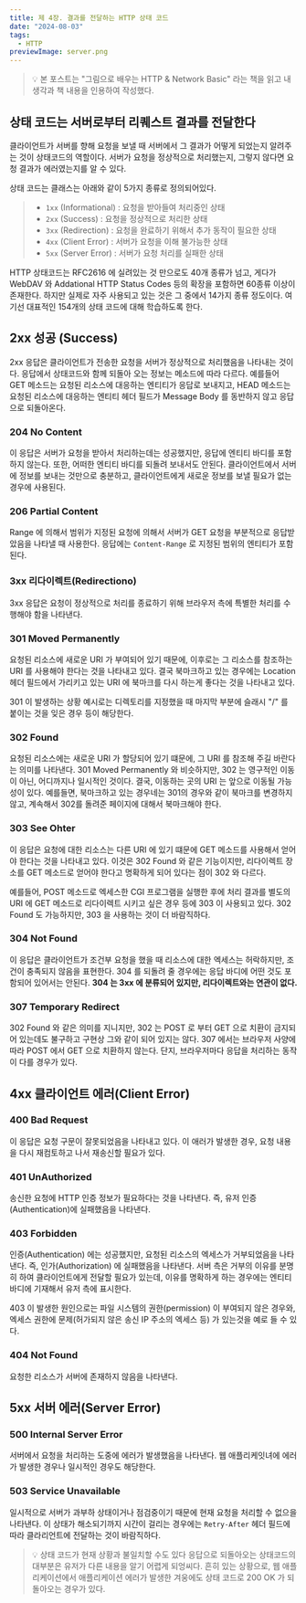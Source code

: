```yaml
---
title: 제 4장. 결과를 전달하는 HTTP 상태 코드
date: "2024-08-03"
tags:
  - HTTP
previewImage: server.png
---
```


> 💡 본 포스트는 "그림으로 배우는 HTTP & Network Basic" 라는 책을 읽고 내 생각과 책 내용을 인용하여 작성했다.

## 상태 코드는 서버로부터 리퀘스트 결과를 전달한다

클라이언트가 서버를 향해 요청을 보낼 때 서버에서 그 결과가 어떻게 되었는지 알려주는 것이 상태코드의 역할이다. 서버가 요청을 정상적으로 처리했는지, 그렇지 않다면 요청 결과가 에러였는지를 알 수 있다.

상태 코드는 클래스는 아래와 같이 5가지 종류로 정의되어있다.

> - `1xx` (Informational) : 요청을 받아들여 처리중인 상태
> - `2xx` (Success) : 요청을 정상적으로 처리한 상태
> - `3xx` (Redirection) : 요청을 완료하기 위해서 추가 동작이 필요한 상태
> - `4xx` (Client Error) : 서버가 요청을 이해 불가능한 상태
> - `5xx` (Server Error) : 서버가 요청 처리를 실패한 상태

HTTP 상태코드는 RFC2616 에 실려있는 것 만으로도 40개 종류가 넘고, 게다가 WebDAV 와 Addational HTTP Status Codes 등의 확장을 포함하면 60종류 이상이 존재한다. 하지만 실제로 자주 사용되고 있는 것은 그 중에서 14가지 종류 정도이다. 여기선 대표적인 154개의 상태 코드에 대해 학습하도록 한다.

## 2xx 성공 (Success)

2xx 응답은 클라이언트가 전송한 요청을 서버가 정상적으로 처리했음을 나타내는 것이다. 응답에서 상태코드와 함께 되돌아 오는 정보는 메소드에 따라 다르다. 예를들어 GET 메소드는 요청된 리소스에 대응하는 엔티티가 응답로 보내지고, HEAD 메소드는 요청된 리소스에 대응하는 엔티티 헤더 필드가 Message Body 를 동반하지 않고 응답으로 되돌아온다.

### 204 No Content

이 응답은 서버가 요청을 받아서 처리하는데는 성공했지만, 응답에 엔티티 바디를 포함하지 않는다. 또한, 어떠한 엔티티 바디를 되돌려 보내서도 안된다. 클라이언트에서 서버에 정보를 보내는 것만으로 충분하고, 클라이언트에게 새로운 정보를 보낼 필요가 없는 경우에 사용된다.

### 206 Partial Content

Range 에 의해서 범위가 지정된 요청에 의해서 서버가 GET 요청을 부분적으로 응답받았음을 나타낼 때 사용한다. 응답에는 `Content-Range` 로 지정된 범위의 엔티티가 포함된다.

### 3xx 리다이렉트(Redirectiono)

3xx 응답은 요청이 정상적으로 처리를 종료하기 위해 브라우저 측에 특별한 처리를 수행해야 함을 나타낸다.

### 301 Moved Permanently

요청된 리소스에 새로운 URI 가 부여되어 있기 때문에, 이후로는 그 리소스를 참조하는 URI 를 사용해야 한다는 것을 나타내고 있다. 결국 북마크하고 있는 경우에는 Location 헤더 필드에서 가리키고 있는 URI 에 북마크를 다시 하는게 좋다는 것을 나타내고 있다.

301 이 발생하는 상황 예시로는 디렉토리를 지정했을 때 마지막 부분에 슬래시 "/" 를 붙이는 것을 잊은 경우 등이 해당한다.

### 302 Found

요청된 리소스에는 새로운 URI 가 할당되어 있기 떄문에, 그 URI 를 참조해 주길 바란다는 의미를 나타낸다. 301 Moved Permanently 와 비슷하지만, 302 는 영구적인 이동이 아닌, 어디까지나 일시적인 것이다. 결국, 이동하는 곳의 URI 는 앞으로 이동될 가능성이 있다. 예를들면, 북마크하고 있는 경우네는 301의 경우와 같이 북마크를 변경하지 않고, 계속해서 302를 돌려준 페이지에 대해서 북마크해야 한다.

### 303 See Ohter

이 응답은 요청에 대한 리소스는 다른 URI 에 있기 떄문에 GET 메소드를 사용해서 얻어야 한다는 것을 나타내고 있다. 이것은 302 Found 와 같은 기능이지만, 리다이렉트 장소를 GET 메소드로 얻어야 한다고 명확하게 되어 있다는 점이 302 와 다르다.

예를들어, POST 메소드로 엑세스한 CGI 프로그램을 실행한 후에 처리 결과를 별도의 URI 에 GET 메소드로 리다이렉트 시키고 싶은 경우 등에 303 이 사용되고 있다. 302 Found 도 가능하지만, 303 을 사용하는 것이 더 바람직하다.

### 304 Not Found 

이 응답은 클라이언트가 조건부 요청을 했을 때 리소스에 대한 엑세스는 허락하지만, 조건이 충족되지 않음을 표현한다. 304 를 되돌려 줄 경우에는 응답 바디에 어떤 것도 포함되어 있어서는 안된다. **304 는 3xx 에 분류되어 있지만, 리다이렉트와는 연관이 없다.**

### 307 Temporary Redirect 

302 Found 와 같은 의미를 지니지만, 302 는 POST 로 부터 GET 으로 치환이 금지되어 있는데도 불구하고 구현상 그와 같이 되어 있지는 않다. 307 에서는 브라우저 사양에 따라 POST 에서 GET 으로 치환하지 않는다. 단지, 브라우저마다 응답을 처리하는 동작이 다를 경우가 있다.

## 4xx 클라이언트 에러(Client Error)

### 400 Bad Request

이 응답은 요청 구문이 잘못되었음을 나타내고 있다. 이 애러가 발생한 경우, 요청 내용을 다시 재컴토하고 나서 재송신할 필요가 있다.

### 401 UnAuthorized

송신한 요청에 HTTP 인증 정보가 필요하다는 것을 나타낸다. 즉, 유저 인증(Authentication)에 실패했음을 나타낸다. 

### 403 Forbidden

인증(Authentication) 에는 성공했지만, 요청된 리소스의 엑세스가 거부되었음을 나타낸다. 즉, 인가(Authorization) 에 실패했음을 나타낸다. 서버 측은 거부의 이유를 분명히 하여 클라이언트에게 전달할 필요가 있는데, 이유를 명확하게 하는 경우에는 엔티티 바디에 기재해서 유저 측에 표시한다.

403 이 발생한 원인으로는 파일 시스템의 권한(permission) 이 부여되지 않은 경우와, 엑세스 권한에 문제(허가되지 않은 송신 IP 주소의 엑세스 등) 가 있는것을 예로 들 수 있다.

### 404 Not Found

요청한 리소스가 서버에 존재하지 않음을 나타낸다. 

## 5xx 서버 에러(Server Error)

### 500 Internal Server Error

서버에서 요청을 처리하는 도중에 에러가 발생했음을 나타낸다. 웹 애플리케잇녀에 에러가 발생한 경우나 일시적인 경우도 해당한다.

### 503 Service Unavailable

일시적으로 서버가 과부하 상태이거나 점검중이기 때문에 현재 요청을 처리할 수 없으을 나타낸다. 이 상태가 해소되기까지 시간이 걸리는 경우에는 `Retry-After` 헤더 필드에 따라 클라리언트에 전달하는 것이 바람직하다.

> 💡 상태 코드가 현재 상황과 불일치할 수도 있다
> 응답으로 되돌아오는 상태코드의 대부분은 유저가 다른 내용을 알기 어렵게 되엉씨다. 흔히 있는 상황으로, 웹 애플리케이션에서 애플리케이션 에러가 발생한 겨웅에도 상태 코드로 200 OK 가 되돌아오는 경우가 있다.

